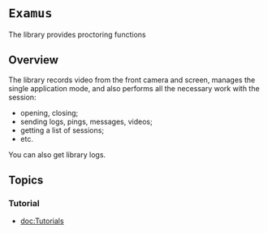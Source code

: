# ``Examus``

The library provides proctoring functions

## Overview

The library records video from the front camera and screen, manages the single application mode, and also performs all the necessary work with the session: 
* opening, closing;
* sending logs, pings, messages, videos;
* getting a list of sessions;
* etc.

You can also get library logs.

## Topics

### Tutorial

- <doc:Tutorials>
